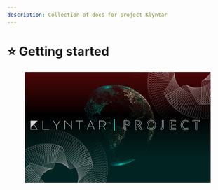 ```yaml
---
description: Collection of docs for project Klyntar
---
```


# ⭐ Getting started

<figure><img src=".gitbook/assets/cover.svg" alt=""><figcaption></figcaption></figure>
